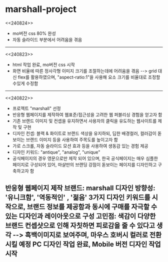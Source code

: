 # marshall-project

<<240824>>
-  mo버전 css 80% 완성
-  자동 슬라이드 부분에서 어려움을 겪음
-------------------------------------------------------

<<240823>>
- html 작업 완료, mo버전 css 시작
- 화면 비율에 따른 정사각형 이미지 크기를 조절하는데에 어려움을 겪음 --> grid 대신 flex를 활용하였으며, "aspect-ratio:1"을 사용해 요소 크기를 비율대로 조정할 수있게 수정함
-------------------------------------------------------


<<240822>>
- 프로젝트 "marshall" 선정
- 반응형 웹페이지를 제작하여 웹표준/접근성을 고려한 웹 퍼블리싱 경험을 얻고자 함
- 기존 브랜드 이미지 및 컨셉을 유지하면서 사용자의 클릭을 유도하는 웹사이트를 제작 및 구현
- 디자인 컨셉: 블랙 & 화이트로 브랜드 색상을 유지하되, 딥한 배경컬러, 컬러감이 돋보이는 브랜드 이미지 등을 사용하여 주목도를 높이고자 함
- 가로 스크롤, 자동 슬라이드 모션 효과 등을 사용하여 생동감 있는 경험 제공
- 디자인 키워드: "antique", "analog", "unique"
- 공식페이지의 경우 영문으로만 제작 되어 있으며, 한국 공식페이지는 매우 심플한 페이지로 구성되어 있어, 마샬만의 브랜딩 강점이 돋보이는 페이지를 디자인하고 구축하고자 함

반응형 웹페이지 제작
브랜드: marshall 
디자인 방향성:  '유니크함', '역동적인' , '젊음' 3가지 디자인 키워드를 시작으로, 브랜드 정보를 제공함과 동시에 구매를 자극할 수 있는 디자인과 레이아웃으로 구성
고민점: 색감이 다양한 브랜드 컨셉샷으로 인해 자칫하면 피로감을 줄 수 있다고 생각 --> 흑백이미지로 보여주며, 마우스 호버시 컬러로 전환시킬 예정
PC 디자인 작업 완료, Mobile 버전 디자인 작업 시작
-------------------------------------------------------